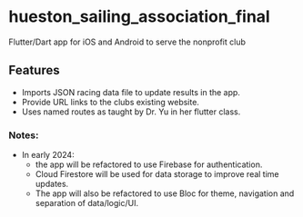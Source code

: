 # hueston_sailing_association_final

Flutter/Dart app for iOS and Android to serve the nonprofit club

## Features
- Imports JSON racing data file to update results in the app.
- Provide URL links to the clubs existing website.
- Uses named routes as taught by Dr. Yu in her flutter class.
### Notes:
- In early 2024:
  - the app will be refactored to use Firebase for authentication.
  - Cloud Firestore will be used for data storage to improve real time updates.
  - The app will also be refactored to use Bloc for theme, navigation and separation of data/logic/UI.